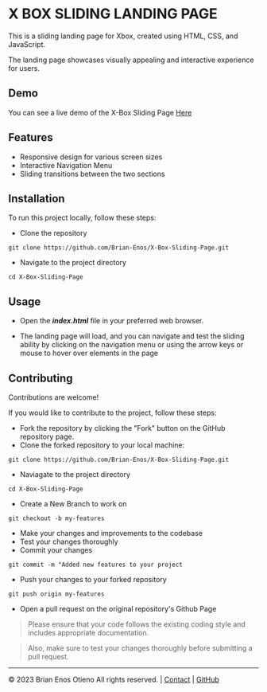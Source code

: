 # **X BOX SLIDING LANDING PAGE**

This is a sliding landing page for Xbox, created using HTML, CSS, and JavaScript.

The landing page showcases visually appealing and interactive experience for users.

## **Demo**
You can see a live demo of the X-Box Sliding Page [Here]()

## **Features** 

* Responsive design for various screen sizes
* Interactive Navigation Menu
* Sliding transitions between the two sections

## **Installation**

To run this project locally, follow these steps:

* Clone the repository

```
git clone https://github.com/Brian-Enos/X-Box-Sliding-Page.git
```

* Navigate to the project directory

```
cd X-Box-Sliding-Page
```

## **Usage**

* Open the ***index.html*** file in your preferred web browser.

* The landing page will load, and you can navigate and test the sliding ability by clicking on the navigation menu or using the arrow keys or mouse to hover over elements in the page


## **Contributing**

Contributions are welcome!

If you would like to contribute to the project, follow these steps:

* Fork the repository by clicking the "Fork" button on the GitHub repository page.
* Clone the forked repository to your local machine:

```
git clone https://github.com/Brian-Enos/X-Box-Sliding-Page.git
```

* Naviagate to the project directory

```
cd X-Box-Sliding-Page
```

* Create a New Branch to work on

```
git checkout -b my-features

```

* Make your changes and improvements to the codebase 
* Test your changes thoroughly 
* Commit your changes

```
git commit -m "Added new features to your project

```

* Push your changes to your forked repository

```
git push origin my-features
```
* Open a pull request on the original repository's Github Page

> Please ensure that your code follows the existing coding style and includes appropriate documentation.

> Also, make sure to test your changes thoroughly before submitting a pull request.




---

© 2023 Brian Enos Otieno  All rights reserved. | [Contact](mailto:brianenos9198@.com) | [GitHub](https://github.com/Brian-Enos)
